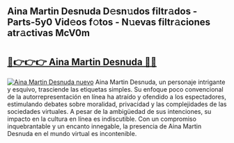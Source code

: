 ## Aina Martin Desnuda D𝚎sn𝚞dos filtr𝚊dos - Parts-5y0 Vid𝚎os f𝚘tos - N𝚞evas filtr𝚊ciones atr𝚊ctivas McV0m

# <h2><a href="http://mb1b9l.tromn.icu/?c=Aina+Martin+Desnuda">🔗👉👉👉 Aina Martin Desnuda 🔗🔗</a></h2>

[![Aina Martin Desnuda nuevo](https://i.imgur.com/pEAQMta.gif)](http://mb1b9l.tromn.icu/?c=Aina+Martin+Desnuda)
Aina Martin Desnuda, un personaje intrigante y esquivo, trasciende las etiquetas simples. Su enfoque poco convencional de la autorrepresentación en línea ha atraído y ofendido a los espectadores, estimulando debates sobre moralidad, privacidad y las complejidades de las sociedades virtuales. A pesar de la ambigüedad de sus intenciones, su impacto en la cultura en línea es indiscutible. Con un compromiso inquebrantable y un encanto innegable, la presencia de Aina Martin Desnuda en el mundo virtual es incontenible.
